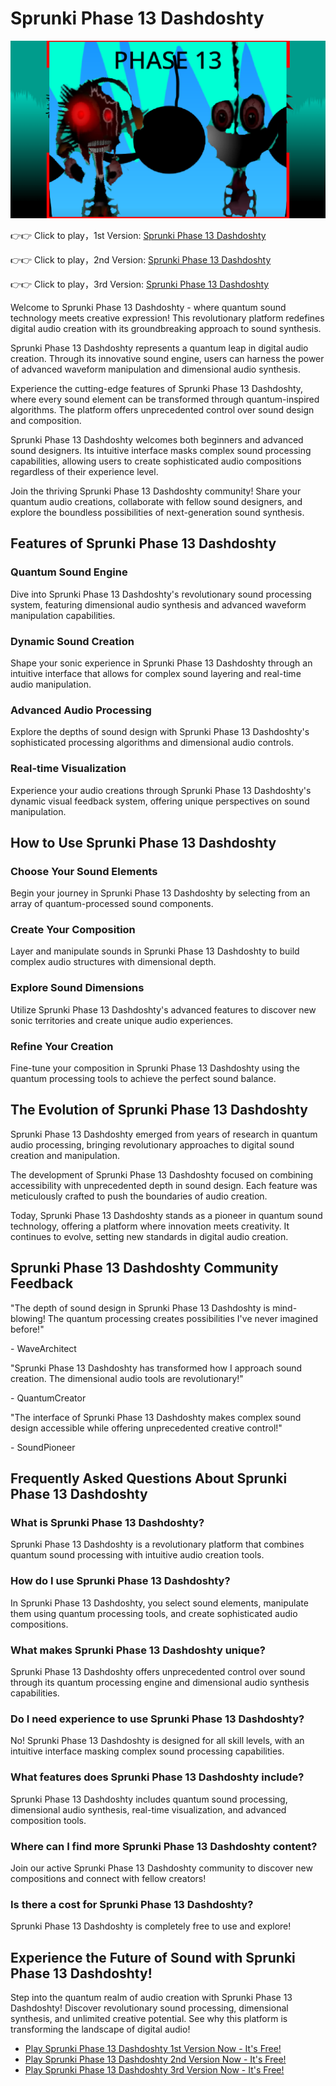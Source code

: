 # Sprunki Phase 13 Dashdoshty

![Sprunki Phase 13 Dashdoshty](https://raw.githubusercontent.com/sprunkiscrunkly/sprunki-phase-13-dashdosthy/refs/heads/main/sprunki-phase-13-dashdoshty.png "Sprunki Phase 13 Dashdoshty")

👉👉 Click to play，1st Version: [Sprunki Phase 13 Dashdoshty](https://sprunksters.com/sprunki-phase-13-dashdoshty/ "Sprunki Phase 13 Dashdoshty")

👉👉 Click to play，2nd Version: [Sprunki Phase 13 Dashdoshty](https://sprunkiscrunkly.com/sprunki-phase-13-dashdoshty/ "Sprunki Phase 13 Dashdoshty")

👉👉 Click to play，3rd Version: [Sprunki Phase 13 Dashdoshty](https://sprunkipyramixed.com/sprunki-phase-13-dashdoshty/ "Sprunki Phase 13 Dashdoshty")

Welcome to Sprunki Phase 13 Dashdoshty - where quantum sound technology meets creative expression! This revolutionary platform redefines digital audio creation with its groundbreaking approach to sound synthesis.

Sprunki Phase 13 Dashdoshty represents a quantum leap in digital audio creation. Through its innovative sound engine, users can harness the power of advanced waveform manipulation and dimensional audio synthesis.

Experience the cutting-edge features of Sprunki Phase 13 Dashdoshty, where every sound element can be transformed through quantum-inspired algorithms. The platform offers unprecedented control over sound design and composition.

Sprunki Phase 13 Dashdoshty welcomes both beginners and advanced sound designers. Its intuitive interface masks complex sound processing capabilities, allowing users to create sophisticated audio compositions regardless of their experience level.

Join the thriving Sprunki Phase 13 Dashdoshty community! Share your quantum audio creations, collaborate with fellow sound designers, and explore the boundless possibilities of next-generation sound synthesis.

## Features of Sprunki Phase 13 Dashdoshty

### Quantum Sound Engine

Dive into Sprunki Phase 13 Dashdoshty's revolutionary sound processing system, featuring dimensional audio synthesis and advanced waveform manipulation capabilities.

### Dynamic Sound Creation

Shape your sonic experience in Sprunki Phase 13 Dashdoshty through an intuitive interface that allows for complex sound layering and real-time audio manipulation.

### Advanced Audio Processing

Explore the depths of sound design with Sprunki Phase 13 Dashdoshty's sophisticated processing algorithms and dimensional audio controls.

### Real-time Visualization

Experience your audio creations through Sprunki Phase 13 Dashdoshty's dynamic visual feedback system, offering unique perspectives on sound manipulation.

## How to Use Sprunki Phase 13 Dashdoshty

### Choose Your Sound Elements

Begin your journey in Sprunki Phase 13 Dashdoshty by selecting from an array of quantum-processed sound components.

### Create Your Composition

Layer and manipulate sounds in Sprunki Phase 13 Dashdoshty to build complex audio structures with dimensional depth.

### Explore Sound Dimensions

Utilize Sprunki Phase 13 Dashdoshty's advanced features to discover new sonic territories and create unique audio experiences.

### Refine Your Creation

Fine-tune your composition in Sprunki Phase 13 Dashdoshty using the quantum processing tools to achieve the perfect sound balance.

## The Evolution of Sprunki Phase 13 Dashdoshty

Sprunki Phase 13 Dashdoshty emerged from years of research in quantum audio processing, bringing revolutionary approaches to digital sound creation and manipulation.

The development of Sprunki Phase 13 Dashdoshty focused on combining accessibility with unprecedented depth in sound design. Each feature was meticulously crafted to push the boundaries of audio creation.

Today, Sprunki Phase 13 Dashdoshty stands as a pioneer in quantum sound technology, offering a platform where innovation meets creativity. It continues to evolve, setting new standards in digital audio creation.

## Sprunki Phase 13 Dashdoshty Community Feedback

"The depth of sound design in Sprunki Phase 13 Dashdoshty is mind-blowing! The quantum processing creates possibilities I've never imagined before!"

\- WaveArchitect

"Sprunki Phase 13 Dashdoshty has transformed how I approach sound creation. The dimensional audio tools are revolutionary!"

\- QuantumCreator

"The interface of Sprunki Phase 13 Dashdoshty makes complex sound design accessible while offering unprecedented creative control!"

\- SoundPioneer

## Frequently Asked Questions About Sprunki Phase 13 Dashdoshty

### What is Sprunki Phase 13 Dashdoshty?

Sprunki Phase 13 Dashdoshty is a revolutionary platform that combines quantum sound processing with intuitive audio creation tools.

### How do I use Sprunki Phase 13 Dashdoshty?

In Sprunki Phase 13 Dashdoshty, you select sound elements, manipulate them using quantum processing tools, and create sophisticated audio compositions.

### What makes Sprunki Phase 13 Dashdoshty unique?

Sprunki Phase 13 Dashdoshty offers unprecedented control over sound through its quantum processing engine and dimensional audio synthesis capabilities.

### Do I need experience to use Sprunki Phase 13 Dashdoshty?

No! Sprunki Phase 13 Dashdoshty is designed for all skill levels, with an intuitive interface masking complex sound processing capabilities.

### What features does Sprunki Phase 13 Dashdoshty include?

Sprunki Phase 13 Dashdoshty includes quantum sound processing, dimensional audio synthesis, real-time visualization, and advanced composition tools.

### Where can I find more Sprunki Phase 13 Dashdoshty content?

Join our active Sprunki Phase 13 Dashdoshty community to discover new compositions and connect with fellow creators!

### Is there a cost for Sprunki Phase 13 Dashdoshty?

Sprunki Phase 13 Dashdoshty is completely free to use and explore!

## Experience the Future of Sound with Sprunki Phase 13 Dashdoshty!

Step into the quantum realm of audio creation with Sprunki Phase 13 Dashdoshty! Discover revolutionary sound processing, dimensional synthesis, and unlimited creative potential. See why this platform is transforming the landscape of digital audio!

- [Play Sprunki Phase 13 Dashdoshty 1st Version Now - It's Free!](https://sprunksters.com/sprunki-phase-13-dashdoshty/)
- [Play Sprunki Phase 13 Dashdoshty 2nd Version Now - It's Free!](https://sprunkiscrunkly.com/sprunki-phase-13-dashdoshty/)
- [Play Sprunki Phase 13 Dashdoshty 3rd Version Now - It's Free!](https://sprunkipyramixed.com/sprunki-phase-13-dashdoshty/)
